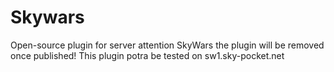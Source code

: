 # Skywars
Open-source plugin for server attention SkyWars the plugin will be removed once published! This plugin potra be tested on sw1.sky-pocket.net
